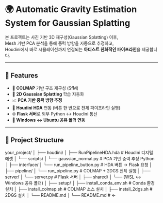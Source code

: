 # 🌍 Automatic Gravity Estimation System for Gaussian Splatting

본 프로젝트는 사진 기반 3D 재구성(Gaussian Splatting) 이후,  
Mesh 기반 PCA 분석을 통해 중력 방향을 자동으로 추정하고,  
Houdini에서 바로 시뮬레이션까지 연결되는 **아티스트 친화적인 파이프라인**을 제공합니다.

---

## 🔧 Features

- 📸 **COLMAP** 기반 구조 재구성 (SfM)
- 🌌 **2D Gaussian Splatting** 학습 자동화
- 📈 **PCA 기반 중력 방향 추정**
- 🧩 **Houdini HDA** 연동 (버튼 한 번으로 전체 파이프라인 실행)
- 🌐 **Flask 서버**로 외부 Python ↔ Houdini 통신
- 📁 **Windows ↔ Ubuntu 공유 폴더 연동**

---


## 📁 Project Structure

your_project/ │ ├── houdini/
│ ├── RunPipelineHDA.hda # Houdini 디지털 에셋 │ └── scripts/ │ └── gaussian_normal.py # PCA 기반 중력 추정 Python │ ├── interface/
│ └── run_pipeline_button.py # HDA 버튼 → Flask 요청 │ ├── pipeline/
│ └── run_pipeline.py # COLMAP + 2DGS 전체 실행 │ ├── server/
│ └── server.py # Flask 서버 │ ├── shared/
│ └── (WSL ↔ Windows 공유 폴더) │ ├── setup/
│ ├── install_conda_env.sh # Conda 환경 설치 │ ├── install_colmap.sh # COLMAP 소스 설치 │ ├── install_2dgs.sh # 2DGS 설치 │ └── README.md │ └── README.md # ←
